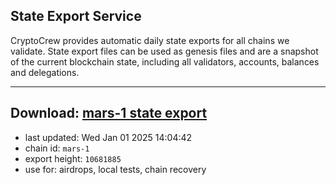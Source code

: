 ## State Export Service
CryptoCrew provides automatic daily state exports for all chains we validate. State export files can be used as genesis files and are a snapshot of the current blockchain state, including all validators, accounts, balances and delegations.

---
**Download: [mars-1 state export](https://dl-eu2.ccvalidators.com/SERVICE/mars/mars-1_export_10681885.json)**
---

- last updated: Wed Jan 01 2025 14:04:42
- chain id: `mars-1`
- export height: `10681885`
- use for: airdrops, local tests, chain recovery
